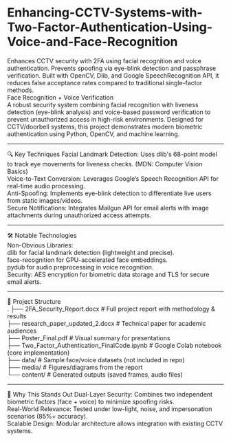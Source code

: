 # Enhancing-CCTV-Systems-with-Two-Factor-Authentication-Using-Voice-and-Face-Recognition
Enhances CCTV security with 2FA using facial recognition and voice authentication. Prevents spoofing via eye-blink detection and passphrase verification. Built with OpenCV, Dlib, and Google SpeechRecognition API, it reduces false acceptance rates compared to traditional single-factor methods. <br>
Face Recognition + Voice Verification <br>
A robust security system combining facial recognition with liveness detection (eye-blink analysis) and voice-based password verification to prevent unauthorized access in high-risk environments. Designed for CCTV/doorbell systems, this project demonstrates modern biometric authentication using Python, OpenCV, and machine learning.
<hr>
🔍 Key Techniques
Facial Landmark Detection: Uses dlib's 68-point model to track eye movements for liveness checks. (MDN: Computer Vision Basics)<br>
Voice-to-Text Conversion: Leverages Google’s Speech Recognition API for real-time audio processing. <br>
Anti-Spoofing: Implements eye-blink detection to differentiate live users from static images/videos.<br>
Secure Notifications: Integrates Mailgun API for email alerts with image attachments during unauthorized access attempts. <br>
<hr>
🛠 Notable Technologies<br>
Non-Obvious Libraries:<br>
dlib for facial landmark detection (lightweight and precise).<br>
face-recognition for GPU-accelerated face embeddings.<br>
pydub for audio preprocessing in voice recognition.<br>
Security: AES encryption for biometric data storage and TLS for secure email alerts.<br>
<hr>
📂 Project Structure<br>
.
├── 2FA_Security_Report.docx       # Full project report with methodology & results <br>
├── research_paper_updated_2.docx  # Technical paper for academic audiences <br> 
├── Poster_Final.pdf               # Visual summary for presentations <br>
├── Two_Factor_Authentication_FinalCode.ipynb  # Google Colab notebook (core implementation) <br>
├── data/                          # Sample face/voice datasets (not included in repo) <br>
├── media/                         # Figures/diagrams from the report <br>
└── content/                       # Generated outputs (saved frames, audio files) <br>
<hr>
🎯 Why This Stands Out
Dual-Layer Security: Combines two independent biometric factors (face + voice) to minimize spoofing risks.<br>
Real-World Relevance: Tested under low-light, noise, and impersonation scenarios (85%+ accuracy).<br>
Scalable Design: Modular architecture allows integration with existing CCTV systems.<br>
